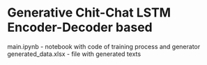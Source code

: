 # Generative Chit-Chat LSTM Encoder-Decoder based

main.ipynb - notebook with code of training process and generator\
generated_data.xlsx - file with generated texts

